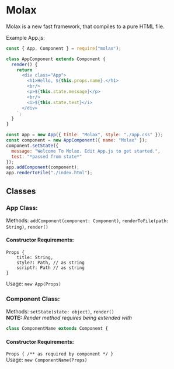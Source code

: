 # Molax
Molax is a new fast framework, that compiles to a pure HTML file.

Example App.js: 
```js
const { App, Component } = require("molax");

class AppComponent extends Component {
  render() {
    return `
      <div class="App">
        <h1>Hello, ${this.props.name}.</h1>
        <br/>
        <p>${this.state.message}</p>
        <br/>
        <i>${this.state.test}</i>
      </div>
    `;
  }
}

const app = new App({ title: "Molax", style: "./app.css" });
const component = new AppComponent({ name: "Molax" });
component.setState({
  message: "Welcome To Molax. Edit App.js to get started.",
  test: "*passed from state*"
});
app.addComponent(component);
app.renderToFile("./index.html");
```
## Classes
### App Class:
Methods: `addComponent(component: Component)`, `renderToFile(path: String)`, `render()`
<br>
#### <b>Constructor Requirements:</b>
```
Props {
    title: String, 
    style?: Path, // as string
    script?: Path // as string 
}
```
Usage: `new App(Props)`

### Component Class:
Methods: `setState(state: object)`, `render()`
<br>
**NOTE:** *Render method requires being extended with*
```js
class ComponentName extends Component {
```
#### <b>Constructor Requirements:</b>
`Props { /** as required by component */ }`
<br>
Usage: `new ComponentName(Props)`
